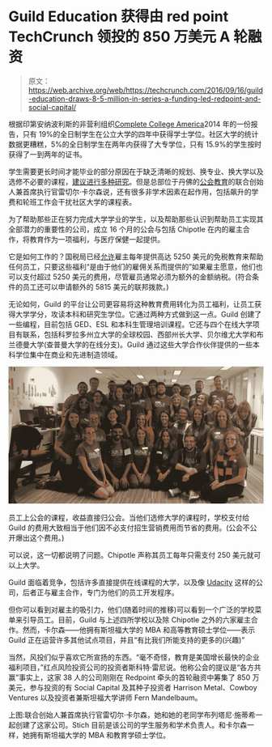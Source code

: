 # Guild Education 获得由 red point TechCrunch 领投的 850 万美元 A 轮融资

> 原文：<https://web.archive.org/web/https://techcrunch.com/2016/09/16/guild-education-draws-8-5-million-in-series-a-funding-led-redpoint-and-social-capital/>

根据印第安纳波利斯的非营利组织[Complete College America](https://web.archive.org/web/20221005213231/http://completecollege.org/)2014 年的一份报告，只有 19%的全日制学生在公立大学的四年中获得学士学位。社区大学的统计数据更糟糕，5%的全日制学生在两年内获得了大专学位，只有 15.9%的学生按时获得了一到两年的证书。

学生需要更长时间才能毕业的部分原因在于缺乏清晰的规划、换专业、换大学以及选修不必要的课程，[建议进行多种研究](https://web.archive.org/web/20221005213231/http://college.usatoday.com/2015/12/16/breaking-the-4-year-myth-why-students-are-taking-longer-to-graduate/)。但是总部位于丹佛的[公会教育](https://web.archive.org/web/20221005213231/https://www.guildeducation.com/)的联合创始人兼首席执行官雷切尔·卡尔森说，还有很多非学术因素在起作用，包括飙升的学费和轮班工作会干扰社区大学的课程表。

为了帮助那些正在努力完成大学学业的学生，以及帮助那些认识到帮助员工实现其全部潜力的重要性的公司，成立 16 个月的公会与包括 Chipotle 在内的雇主合作，将教育作为一项福利，与医疗保健一起提供。

它是如何工作的？国税局已经[允许](https://web.archive.org/web/20221005213231/https://www.irs.gov/publications/p970/ch11.html)雇主每年提供高达 5250 美元的免税教育来帮助任何员工，只要这些福利“是由于他们的雇佣关系而提供的”如果雇主愿意，他们也可以支付超过 5250 美元的费用，尽管雇员通常必须为额外的金额纳税。(符合条件的员工还可以申请额外的 5815 美元的联邦拨款。)

无论如何，Guild 的平台让公司更容易将这种教育费用转化为员工福利，让员工获得大学学分，攻读本科和研究生学位。它通过两种方式做到这一点。Guild 创建了一些编程，目前包括 GED、ESL 和本科生管理培训课程。它还与四个在线大学项目有联系，包括科罗拉多州立大学的全球校园、西部州长大学、贝尔维尤大学和布兰德曼大学(查普曼大学的在线分支)。Guild 通过这些大学合作伙伴提供的一些本科学位集中在商业和先进制造领域。

![img_3288](img/2b5c92ce27a0cd8d71233520e3d0353a.png)

员工上公会的课程，收益直接归公会。当他们选修大学的课程时，学校支付给 Guild 的费用大致相当于他们因不必支付招生营销费用而节省的费用。(公会不公开爆出这个费用。)

可以说，这一切都说明了问题。Chipotle 声称其员工每年只需支付 250 美元就可以上大学。

Guild 面临着竞争，包括许多直接提供在线课程的大学，以及像 [Udacity](https://web.archive.org/web/20221005213231/https://www.udacity.com/) 这样的公司，后者正与雇主合作，专门为他们的员工开发程序。

但你可以看到对雇主的吸引力，他们(随着时间的推移)可以看到一个广泛的学校菜单来引导员工。目前，Guild 与上述四所学校以及除 Chipotle 之外的六家雇主合作。然而，卡尔森——他拥有斯坦福大学的 MBA 和高等教育硕士学位——表示 Guild 正在运营许多其他试点项目，并且“有比我们所能支持的更多的(兴趣)”

当然，风投们似乎喜欢它所宣扬的东西。“毫不奇怪，教育是美国增长最快的企业福利项目，”红点风险投资公司的投资者斯科特·雷尼说。他称公会的提议是“各方共赢”事实上，这家 38 人的公司刚刚在 Redpoint 牵头的首轮融资中筹集了 850 万美元，参与投资的有 Social Capital 及其种子投资者 Harrison Metal、Cowboy Ventures 以及投资者兼斯坦福大学讲师 Fern Mandelbaum。

上图:联合创始人兼首席执行官雷切尔·卡尔森，她和她的老同学布列塔尼·施蒂希一起创建了这家公司。Stich 目前是该公司的学生服务和学术负责人。和卡尔森一样，她拥有斯坦福大学的 MBA 和教育学硕士学位。